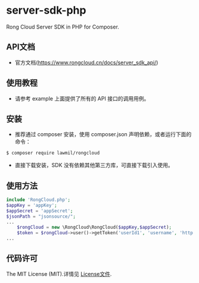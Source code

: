 # server-sdk-php

Rong Cloud Server SDK in PHP for Composer.

## API文档
- 官方文档(https://www.rongcloud.cn/docs/server_sdk_api/)

## 使用教程
* 请参考 example 上面提供了所有的 API 接口的调用用例。

## 安装

* 推荐通过 composer 安装，使用 composer.json 声明依赖，或者运行下面的命令：

```bash
$ composer require lawmil/rongcloud
```

* 直接下载安装，SDK 没有依赖其他第三方库，可直接下载引入使用。

## 使用方法
```php
include 'RongCloud.php';
$appKey = 'appKey';
$appSecret = 'appSecret';
$jsonPath = "jsonsource/";
...
    $rongCloud = new \RongCloud\RongCloud($appKey,$appSecret);
    $token = $rongCloud->user()->getToken('userId1', 'username', 'http://www.rongcloud.cn/images/logo.png');;
...
```

## 代码许可

The MIT License (MIT).详情见 [License文件](https://github.com/qiniu/php-sdk/blob/master/LICENSE).